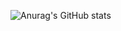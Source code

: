 ![Anurag's GitHub stats](https://github-readme-stats.vercel.app/api?username=kyr040404&show_icons=true&theme=radical)
